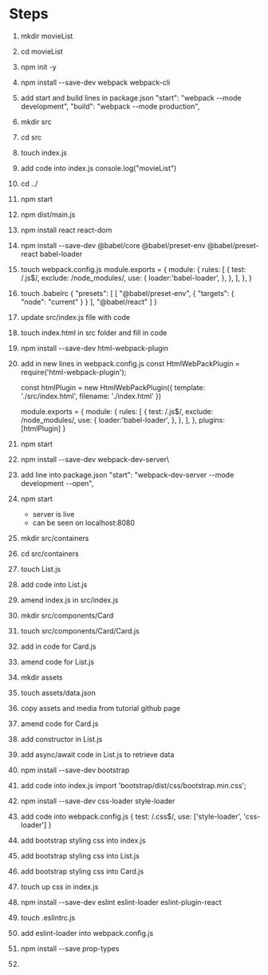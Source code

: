 # Steps
1. mkdir movieList
2. cd movieList
3. npm init -y
4. npm install --save-dev webpack webpack-cli
5. add start and build lines in package.json
    "start": "webpack --mode development",
    "build": "webpack --mode production",
6. mkdir src
7. cd src
8. touch index.js
9. add code into index.js
    console.log("movieList")
10. cd ../
11. npm start
12. npm dist/main.js
13. npm install react react-dom
14. npm install --save-dev @babel/core @babel/preset-env @babel/preset-react babel-loader
15. touch webpack.config.js
    module.exports = {
        module: {
            rules: [
                {
                    test: /\.js$/,
                    exclude: /node_modules/,
                    use: {
                        loader:'babel-loader',
                    },
                },
            ],
        },
    }
16. touch .babelrc
    {
        "presets": [
            [
                "@babel/preset-env",
                {
                    "targets": {
                        "node": "current"
                    }
                }
            ],
            "@babel/react"
        ]
    }
17. update src/index.js file with code
18. touch index.html in src folder and fill in code
19. npm install --save-dev html-webpack-plugin
20. add in new lines in webpack.config.js
    const HtmlWebPackPlugin = require('html-webpack-plugin');

    const htmlPlugin = new HtmlWebPackPlugin({
        template: './src/index.html',
        filename: './index.html'
    })

    module.exports = {
        module: {
            rules: [
                {
                    test: /\.js$/,
                    exclude: /node_modules/,
                    use: {
                        loader:'babel-loader',
                    },
                },
            ],
        },
        plugins: [htmlPlugin]
    }
21. npm start
22. npm install --save-dev webpack-dev-server\
23. add line into package.json
    "start": "webpack-dev-server --mode development --open",
24. npm start
    - server is live
    - can be seen on localhost:8080
25. mkdir src/containers
26. cd src/containers
27. touch List.js
28. add code into List.js
29. amend index.js in src/index.js
30. mkdir src/components/Card
31. touch src/components/Card/Card.js
32. add in code for Card.js
33. amend code for List.js
34. mkdir assets
35. touch assets/data.json
36. copy assets and media from tutorial github page
37. amend code for Card.js
38. add constructor in List.js
39. add async/await code in List.js to retrieve data
40. npm install --save-dev bootstrap
41. add code into index.js
    import 'bootstrap/dist/css/bootstrap.min.css';
42. npm install --save-dev css-loader style-loader
43. add code into webpack.config.js
    {
        test: /\.css$/,
        use: ['style-loader', 'css-loader']
    }
44. add bootstrap styling css into index.js
45. add bootstrap styling css into List.js
46. add bootstrap styling css into Card.js
47. touch up css in index.js
48. npm install --save-dev eslint eslint-loader eslint-plugin-react
49. touch .eslintrc.js
50. add eslint-loader into webpack.config.js
51. npm install --save prop-types
52. 